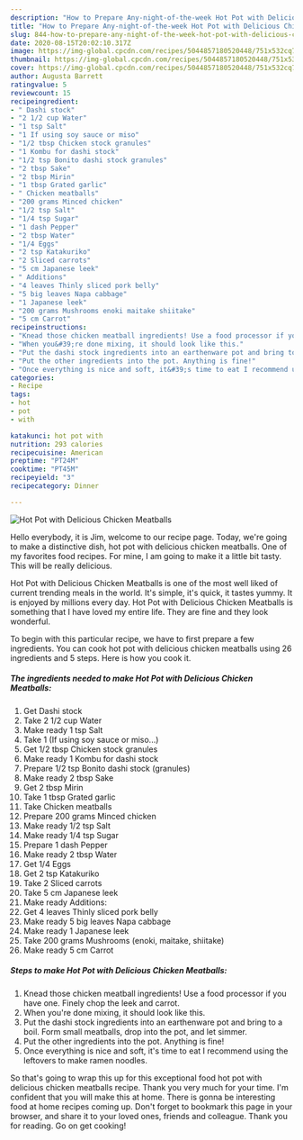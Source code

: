 ```yaml
---
description: "How to Prepare Any-night-of-the-week Hot Pot with Delicious Chicken Meatballs"
title: "How to Prepare Any-night-of-the-week Hot Pot with Delicious Chicken Meatballs"
slug: 844-how-to-prepare-any-night-of-the-week-hot-pot-with-delicious-chicken-meatballs
date: 2020-08-15T20:02:10.317Z
image: https://img-global.cpcdn.com/recipes/5044857180520448/751x532cq70/hot-pot-with-delicious-chicken-meatballs-recipe-main-photo.jpg
thumbnail: https://img-global.cpcdn.com/recipes/5044857180520448/751x532cq70/hot-pot-with-delicious-chicken-meatballs-recipe-main-photo.jpg
cover: https://img-global.cpcdn.com/recipes/5044857180520448/751x532cq70/hot-pot-with-delicious-chicken-meatballs-recipe-main-photo.jpg
author: Augusta Barrett
ratingvalue: 5
reviewcount: 15
recipeingredient:
- " Dashi stock"
- "2 1/2 cup Water"
- "1 tsp Salt"
- "1 If using soy sauce or miso"
- "1/2 tbsp Chicken stock granules"
- "1 Kombu for dashi stock"
- "1/2 tsp Bonito dashi stock granules"
- "2 tbsp Sake"
- "2 tbsp Mirin"
- "1 tbsp Grated garlic"
- " Chicken meatballs"
- "200 grams Minced chicken"
- "1/2 tsp Salt"
- "1/4 tsp Sugar"
- "1 dash Pepper"
- "2 tbsp Water"
- "1/4 Eggs"
- "2 tsp Katakuriko"
- "2 Sliced carrots"
- "5 cm Japanese leek"
- " Additions"
- "4 leaves Thinly sliced pork belly"
- "5 big leaves Napa cabbage"
- "1 Japanese leek"
- "200 grams Mushrooms enoki maitake shiitake"
- "5 cm Carrot"
recipeinstructions:
- "Knead those chicken meatball ingredients! Use a food processor if you have one. Finely chop the leek and carrot."
- "When you&#39;re done mixing, it should look like this."
- "Put the dashi stock ingredients into an earthenware pot and bring to a boil. Form small meatballs, drop into the pot, and let simmer."
- "Put the other ingredients into the pot. Anything is fine!"
- "Once everything is nice and soft, it&#39;s time to eat I recommend using the leftovers to make ramen noodles."
categories:
- Recipe
tags:
- hot
- pot
- with

katakunci: hot pot with 
nutrition: 293 calories
recipecuisine: American
preptime: "PT24M"
cooktime: "PT45M"
recipeyield: "3"
recipecategory: Dinner

---
```



![Hot Pot with Delicious Chicken Meatballs](https://img-global.cpcdn.com/recipes/5044857180520448/751x532cq70/hot-pot-with-delicious-chicken-meatballs-recipe-main-photo.jpg)

Hello everybody, it is Jim, welcome to our recipe page. Today, we're going to make a distinctive dish, hot pot with delicious chicken meatballs. One of my favorites food recipes. For mine, I am going to make it a little bit tasty. This will be really delicious.



Hot Pot with Delicious Chicken Meatballs is one of the most well liked of current trending meals in the world. It's simple, it's quick, it tastes yummy. It is enjoyed by millions every day. Hot Pot with Delicious Chicken Meatballs is something that I have loved my entire life. They are fine and they look wonderful.


To begin with this particular recipe, we have to first prepare a few ingredients. You can cook hot pot with delicious chicken meatballs using 26 ingredients and 5 steps. Here is how you cook it.

<!--inarticleads1-->

##### The ingredients needed to make Hot Pot with Delicious Chicken Meatballs:

1. Get  Dashi stock
1. Take 2 1/2 cup Water
1. Make ready 1 tsp Salt
1. Take 1 (If using soy sauce or miso...)
1. Get 1/2 tbsp Chicken stock granules
1. Make ready 1 Kombu for dashi stock
1. Prepare 1/2 tsp Bonito dashi stock (granules)
1. Make ready 2 tbsp Sake
1. Get 2 tbsp Mirin
1. Take 1 tbsp Grated garlic
1. Take  Chicken meatballs
1. Prepare 200 grams Minced chicken
1. Make ready 1/2 tsp Salt
1. Make ready 1/4 tsp Sugar
1. Prepare 1 dash Pepper
1. Make ready 2 tbsp Water
1. Get 1/4 Eggs
1. Get 2 tsp Katakuriko
1. Take 2 Sliced carrots
1. Take 5 cm Japanese leek
1. Make ready  Additions:
1. Get 4 leaves Thinly sliced pork belly
1. Make ready 5 big leaves Napa cabbage
1. Make ready 1 Japanese leek
1. Take 200 grams Mushrooms (enoki, maitake, shiitake)
1. Make ready 5 cm Carrot




<!--inarticleads2-->

##### Steps to make Hot Pot with Delicious Chicken Meatballs:

1. Knead those chicken meatball ingredients! Use a food processor if you have one. Finely chop the leek and carrot.
1. When you&#39;re done mixing, it should look like this.
1. Put the dashi stock ingredients into an earthenware pot and bring to a boil. Form small meatballs, drop into the pot, and let simmer.
1. Put the other ingredients into the pot. Anything is fine!
1. Once everything is nice and soft, it&#39;s time to eat I recommend using the leftovers to make ramen noodles.




So that's going to wrap this up for this exceptional food hot pot with delicious chicken meatballs recipe. Thank you very much for your time. I'm confident that you will make this at home. There is gonna be interesting food at home recipes coming up. Don't forget to bookmark this page in your browser, and share it to your loved ones, friends and colleague. Thank you for reading. Go on get cooking!
